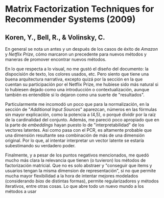 # Matrix Factorization Techniques for Recommender Systems (2009)

## Koren, Y., Bell, R., & Volinsky, C.

En general se nota un antes y un después de los casos de éxito de _Amazon_ y _Netflix Prize_, cómo marcaron un precedente para nuevos métodos y maneras de promover encontrar nuevos métodos.

En lo que respecta a lo visual, no me gustó el diseño del documento: la dispocisión de texto, los colores usados, etc. Pero siento que tiene una buena arquitectura narrativa, excepto quizá por la sección en la que cuentan su participación por el Netflix Prize, me hubiese sido más natural si lo hubiesen dejado como una introducción o contextualización, aunque también es entendible si lo dejaron como una suerte de "resultados".

Particularmente me incomodó un poco que para la normalización, en la sección de "_Additional Input Sources_" aparezcan, números en las fórmulas sin mayor explicación, como la potencia a (4,5), o porqué dividir por la raíz de la cardinalidad del conjunto. Además, me pareció poco apropiado que en la parte de _embeddings_ hayan puesto lo de "interpretabilidad" de los vectores latentes. Así como pasa con el PCR, es altamente probable que una dimensión resultante sea combinación de más de una dimensión original. Por lo que, al intentar interpretar un vector latente se estaría subestimando su verdadero poder.

Finalmente, y a pesar de los puntos negativos mencionados, me quedó mucho más clara la relevancia que tienen (o tuvieron) los métodos de factorización matricial. Que no es solo abstraer y "conseguir que items y usuarios tengan la misma dimension de representación", si no que permite mucha mayor flexibilidad a la hora de intentar mejores modelados (considerando _bias_ de distintas formas), permite regularizadores y métodos iterativos, entre otras cosas. Lo que abre todo un nuevo mundo a los métodos a usar
